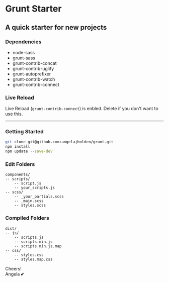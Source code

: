 # Grunt Starter

## A quick starter for new projects

### Dependencies

-   node-sass
-   grunt-sass
-   grunt-contrib-concat
-   grunt-contrib-uglify
-   grunt-autoprefixer
-   grunt-contrib-watch
-   grunt-contrib-connect

### Live Reload

Live Reload (`grunt-contrib-connect`) is enbled. Delete if you don't want to use this.

---

### Getting Started

```bash
git clone git@github.com:angelajholden/grunt.git
npm install
npm update --save-dev
```

### Edit Folders

```
components/
-- scripts/
    -- script.js
    -- your_scripts.js
-- scss/
    -- _your_partials.scss
    -- _main.scss
    -- styles.scss
```

### Compiled Folders

```
dist/
-- js/
    -- scripts.js
    -- scripts.min.js
    -- scripts.min.js.map
-- css/
    -- styles.css
    -- styles.map.css
```

Cheers!  
Angela :two_hearts:

